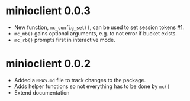 # minioclient 0.0.3

* New function, `mc_config_set()`, can be used to set session tokens [#1](https://github.com/cboettig/minioclient/issues/1).
* `mc_mb()` gains optional arguments, e.g. to not error if bucket exists.
* `mc_rb()` prompts first in interactive mode.

# minioclient 0.0.2

* Added a `NEWS.md` file to track changes to the package.
* Adds helper functions so not everything has to be done by `mc()`
* Extend documentation

